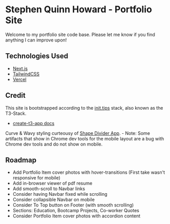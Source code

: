 # Stephen Quinn Howard - Portfolio Site
Welcome to my portfolio site code base. Please let me know if you find anything I can improve upon!


## Technologies Used
- [Next.js](https://nextjs.org)
- [TailwindCSS](https://tailwindcss.com)
- [Vercel](https://vercel.com)


## Credit
This site is bootstrapped according to the [init.tips](https://init.tips) stack, also known as the T3-Stack.
- [create-t3-app docs](https://create.t3.gg)

Curve & Wavy styling curteousy of [Shape Divider App](shapedivider.app). - Note: Some artifacts that show in Chrome dev tools for the mobile layout are a bug with Chrome dev tools and do not show on mobile.

## Roadmap
- Add Portfolio Item cover photos with hover-transitions (First take wasn't responsive for mobile)
- Add in-browser viewer of pdf resume
- Add smooth-scroll to Navbar links
- Consider having Navbar fixed while scrolling
- Consider collapsible Navbar on mobile
- Consider To Top button on Footer (with smooth scrolling)
- Sections: Education, Bootcamp Projects, Co-worker Quotes
- Consider Portfolio Item cover photos with accordion content